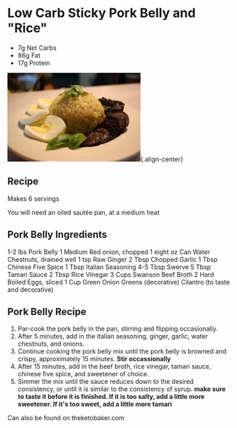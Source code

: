 # Low Carb Sticky Pork Belly and "Rice"

- 7g Net Carbs
- 86g Fat
- 17g Protein

![image](images/sl3dges_low-carb_sticky_pork_belly.jpg){.align-center}

## Recipe

Makes 6 servings

You will need an oiled sautée pan, at a medium heat

## Pork Belly Ingredients

1-2 lbs Pork Belly 1 Medium Red onion, chopped 1 eight oz Can Water
Chestnuts, drained well 1 tsp Raw Ginger 2 Tbsp Chopped Garlic 1 Tbsp
Chinese Five Spice 1 Tbsp Italian Seasoning 4-5 Tbsp Swerve 5 Tbsp
Tamari Sauce 2 Tbsp Rice Vinegar 3 Cups Swanson Beef Broth 2 Hard Boiled
Eggs, sliced 1 Cup Green Onion Greens (decorative) Cilantro (to taste
and decorative)

## Pork Belly Recipe

1. Par-cook the pork belly in the pan, stirring and flipping
 occasionally.
2. After 5 minutes, add in the italian seasoning, ginger, garlic, water
 chestnuts, and onions.
3. Continue cooking the pork belly mix until the pork belly is browned
 and crispy, approximately 15 minutes. **Stir occassionally**
4. After 15 minutes, add in the beef broth, rice vinegar, tamari sauce,
 chinese five spice, and sweetener of choice.
5. Simmer the mix until the sauce reduces down to the desired
 consistency, or until it is similar to the consistency of syrup.
 **make sure to taste it before it is finished. If it is too salty,
 add a little more sweetener. If it's too sweet, add a little more
 tamari**

Can also be found on theketobaker.com
